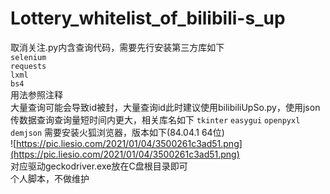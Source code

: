 # Lottery_whitelist_of_bilibili-s_up
取消关注.py内含查询代码，需要先行安装第三方库如下    
`selenium`   
`requests`   
`lxml`   
`bs4`   
用法参照注释    
大量查询可能会导致id被封，大量查询id此时建议使用bilibiliUpSo.py，使用json传数据查询查询量短时间内更大，相关库名如下
`tkinter`
`easygui`
`openpyxl`
`demjson`
需要安装火狐浏览器，版本如下(84.04.1 64位)       
![https://pic.liesio.com/2021/01/04/3500261c3ad51.png](https://pic.liesio.com/2021/01/04/3500261c3ad51.png)     
对应驱动geckodriver.exe放在C盘根目录即可     
个人脚本，不做维护      
